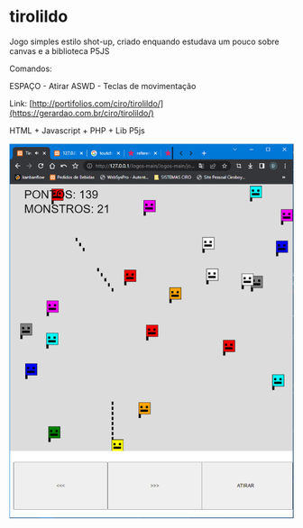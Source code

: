 # tirolildo
Jogo simples estilo shot-up, criado enquando estudava um pouco sobre canvas e a biblioteca P5JS

Comandos:

ESPAÇO - Atirar
ASWD - Teclas de movimentação

Link: [http://portifolios.com/ciro/tirolildo/](https://gerardao.com.br/ciro/tirolildo/)

HTML + Javascript + PHP + Lib P5js


![alt tag](screenshot.png)
